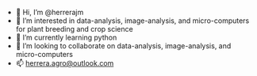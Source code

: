 - 👋 Hi, I’m @herrerajm
- 👀 I’m interested in data-analysis, image-analysis, and micro-computers for plant breeding and crop science
- 🌱 I’m currently learning python 
- 💞️ I’m looking to collaborate on data-analysis, image-analysis, and micro-computers
- 📫 herrera.agro@outlook.com

<!---
herrerajm/herrerajm is a ✨ special ✨ repository because its `README.md` (this file) appears on your GitHub profile.
You can click the Preview link to take a look at your changes.
--->
